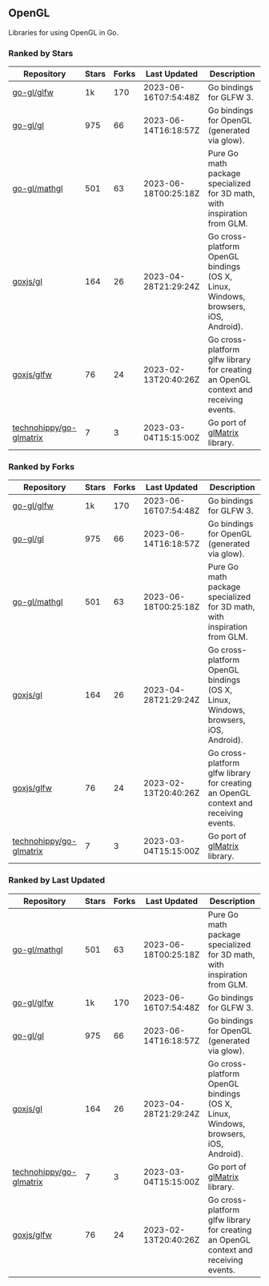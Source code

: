 ## OpenGL

Libraries for using OpenGL in Go.

### Ranked by Stars

| Repository | Stars | Forks | Last Updated | Description | 
|------------|-------|-------|--------------|-------------|
| [go-gl/glfw](https://github.com/go-gl/glfw) | 1k | 170 | 2023-06-16T07:54:48Z |  Go bindings for GLFW 3. |
| [go-gl/gl](https://github.com/go-gl/gl) | 975 | 66 | 2023-06-14T16:18:57Z |  Go bindings for OpenGL (generated via glow). |
| [go-gl/mathgl](https://github.com/go-gl/mathgl) | 501 | 63 | 2023-06-18T00:25:18Z |  Pure Go math package specialized for 3D math, with inspiration from GLM. |
| [goxjs/gl](https://github.com/goxjs/gl) | 164 | 26 | 2023-04-28T21:29:24Z |  Go cross-platform OpenGL bindings (OS X, Linux, Windows, browsers, iOS, Android). |
| [goxjs/glfw](https://github.com/goxjs/glfw) | 76 | 24 | 2023-02-13T20:40:26Z |  Go cross-platform glfw library for creating an OpenGL context and receiving events. |
| [technohippy/go-glmatrix](https://github.com/technohippy/go-glmatrix) | 7 | 3 | 2023-03-04T15:15:00Z |  Go port of [glMatrix](https://glmatrix.net/) library. |

### Ranked by Forks

| Repository | Stars | Forks | Last Updated | Description | 
|------------|-------|-------|--------------|-------------|
| [go-gl/glfw](https://github.com/go-gl/glfw) | 1k | 170 | 2023-06-16T07:54:48Z |  Go bindings for GLFW 3. |
| [go-gl/gl](https://github.com/go-gl/gl) | 975 | 66 | 2023-06-14T16:18:57Z |  Go bindings for OpenGL (generated via glow). |
| [go-gl/mathgl](https://github.com/go-gl/mathgl) | 501 | 63 | 2023-06-18T00:25:18Z |  Pure Go math package specialized for 3D math, with inspiration from GLM. |
| [goxjs/gl](https://github.com/goxjs/gl) | 164 | 26 | 2023-04-28T21:29:24Z |  Go cross-platform OpenGL bindings (OS X, Linux, Windows, browsers, iOS, Android). |
| [goxjs/glfw](https://github.com/goxjs/glfw) | 76 | 24 | 2023-02-13T20:40:26Z |  Go cross-platform glfw library for creating an OpenGL context and receiving events. |
| [technohippy/go-glmatrix](https://github.com/technohippy/go-glmatrix) | 7 | 3 | 2023-03-04T15:15:00Z |  Go port of [glMatrix](https://glmatrix.net/) library. |

### Ranked by Last Updated

| Repository | Stars | Forks | Last Updated | Description | 
|------------|-------|-------|--------------|-------------|
| [go-gl/mathgl](https://github.com/go-gl/mathgl) | 501 | 63 | 2023-06-18T00:25:18Z |  Pure Go math package specialized for 3D math, with inspiration from GLM. |
| [go-gl/glfw](https://github.com/go-gl/glfw) | 1k | 170 | 2023-06-16T07:54:48Z |  Go bindings for GLFW 3. |
| [go-gl/gl](https://github.com/go-gl/gl) | 975 | 66 | 2023-06-14T16:18:57Z |  Go bindings for OpenGL (generated via glow). |
| [goxjs/gl](https://github.com/goxjs/gl) | 164 | 26 | 2023-04-28T21:29:24Z |  Go cross-platform OpenGL bindings (OS X, Linux, Windows, browsers, iOS, Android). |
| [technohippy/go-glmatrix](https://github.com/technohippy/go-glmatrix) | 7 | 3 | 2023-03-04T15:15:00Z |  Go port of [glMatrix](https://glmatrix.net/) library. |
| [goxjs/glfw](https://github.com/goxjs/glfw) | 76 | 24 | 2023-02-13T20:40:26Z |  Go cross-platform glfw library for creating an OpenGL context and receiving events. |

